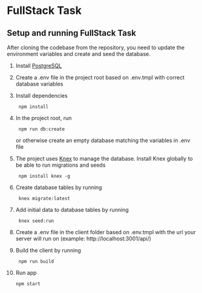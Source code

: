 # FullStack Task

## Setup and running FullStack Task

After cloning the codebase from the repository, you need to update the environment variables and create and seed the database.

1. Install [PostgreSQL](https://www.postgresql.org/download/)
2. Create a .env file in the project root based on .env.tmpl with correct database variables
3. Install dependencies

        npm install

4. In the project root, run

        npm run db:create

    or otherwise create an empty database matching the variables in .env file

5. The project uses [Knex](http://knexjs.org/) to manage the database. Install Knex globally to be able to run migrations and seeds

        npm install knex -g

6. Create database tables by running

        knex migrate:latest

7. Add initial data to database tables by running

        knex seed:run

8. Create a .env file in the client folder based on .env.tmpl with the url your server will run on (example: http://localhost:3001/api/)
9. Build the client by running

        npm run build

10. Run app

        npm start
